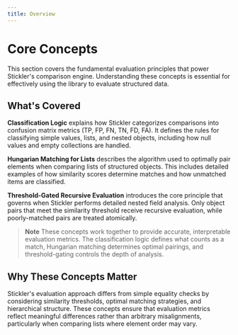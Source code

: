 ```yaml
---
title: Overview
---
```


# Core Concepts

This section covers the fundamental evaluation principles that power Stickler's comparison engine. Understanding these concepts is essential for effectively using the library to evaluate structured data.

## What's Covered

**Classification Logic** explains how Stickler categorizes comparisons into confusion matrix metrics (TP, FP, FN, TN, FD, FA). It defines the rules for classifying simple values, lists, and nested objects, including how null values and empty collections are handled.

**Hungarian Matching for Lists** describes the algorithm used to optimally pair elements when comparing lists of structured objects. This includes detailed examples of how similarity scores determine matches and how unmatched items are classified.

**Threshold-Gated Recursive Evaluation** introduces the core principle that governs when Stickler performs detailed nested field analysis. Only object pairs that meet the similarity threshold receive recursive evaluation, while poorly-matched pairs are treated atomically.

> **Note**
> These concepts work together to provide accurate, interpretable evaluation metrics. The classification logic defines what counts as a match, Hungarian matching determines optimal pairings, and threshold-gating controls the depth of analysis.

## Why These Concepts Matter

Stickler's evaluation approach differs from simple equality checks by considering similarity thresholds, optimal matching strategies, and hierarchical structure. These concepts ensure that evaluation metrics reflect meaningful differences rather than arbitrary misalignments, particularly when comparing lists where element order may vary.
